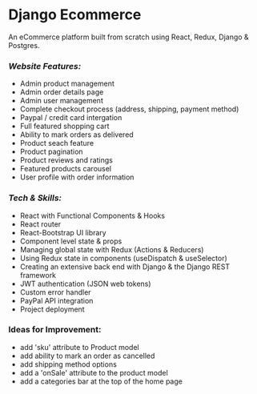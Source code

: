 # Django Ecommerce
 An eCommerce platform built from scratch using React, Redux, Django & Postgres.


### _Website Features:_
 - Admin product management
 - Admin order details page
 - Admin user management
 - Complete checkout process (address, shipping, payment method)
 - Paypal / credit card intergation
 - Full featured shopping cart
 - Ability to mark orders as delivered
 - Product seach feature
 - Product pagination
 - Product reviews and ratings
 - Featured products carousel
 - User profile with order information


### _Tech & Skills:_
 - React with Functional Components & Hooks
 - React router
 - React-Bootstrap UI library
 - Component level state & props
 - Managing global state with Redux (Actions & Reducers)
 - Using Redux state in components (useDispatch & useSelector)
 - Creating an extensive back end with Django & the Django REST framework
 - JWT authentication (JSON web tokens)
 - Custom error handler
 - PayPal API integration
 - Project deployment 


### Ideas for Improvement:
 - add 'sku' attribute to Product model
 - add ability to mark an order as cancelled
 - add shipping method options
 - add a 'onSale' attribute to the product model
 - add a categories bar at the top of the home page

